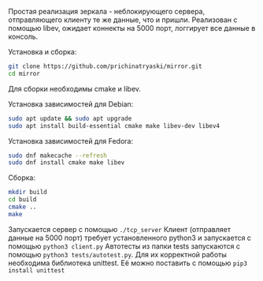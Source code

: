 Простая реализация зеркала - неблокирующего сервера, отправляющего клиенту те же данные, что и пришли.
Реализован с помощью libev, ожидает коннекты на 5000 порт, логгирует все данные в консоль. 

Установка и сборка:
```sh
git clone https://github.com/prichinatryaski/mirror.git
cd mirror
```
Для сборки необходимы cmake и libev.

Установка зависимостей для Debian:
```sh
sudo apt update && sudo apt upgrade
sudo apt install build-essential cmake make libev-dev libev4
```
Установка зависимостей для Fedora:
```sh
sudo dnf makecache --refresh
sudo dnf install cmake make libev
```
Сборка:
```sh
mkdir build
cd build
cmake ..
make
```

Запускается сервер с помощью `./tcp_server`
Клиент (отправляет данные на 5000 порт) требует установленного python3 и запускается с помощью `python3 client.py`
Автотесты из папки tests запускаются с помощью `python3 tests/autotest.py`. Для их корректной работы необходима библиотека unittest. Её можно поставить с помощью `pip3 install unittest`


